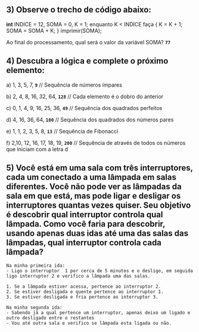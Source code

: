 ## 3) Observe o trecho de código abaixo: 

**int** INDICE = 12, SOMA = 0, K = 1; enquanto K < INDICE faça { K = K + 1; SOMA = SOMA + K; } imprimir(SOMA);

Ao final do processamento, qual será o valor da variável SOMA? <strong><code>77</code></strong>

## 4) Descubra a lógica e complete o próximo elemento:

a) 1, 3, 5, 7, <strong><code>9</code></strong> // Sequência de números ímpares

b) 2, 4, 8, 16, 32, 64, <strong><code>128</code></strong> // Cada elemento é o dobro do anterior

c) 0, 1, 4, 9, 16, 25, 36, <strong><code>49</code></strong> // Sequência dos quadrados perfeitos

d) 4, 16, 36, 64, <strong><code>100</code></strong> // Sequência dos quadrados dos números pares

e) 1, 1, 2, 3, 5, 8, <strong><code>13</code></strong> // Sequência de Fibonacci

f) 2,10, 12, 16, 17, 18, 19, <strong><code>200</code></strong> // Sequência de através de todos os números que iniciam com a letra d

## 5) Você está em uma sala com três interruptores, cada um conectado a uma lâmpada em salas diferentes. Você não pode ver as lâmpadas da sala em que está, mas pode ligar e desligar os interruptores quantas vezes quiser. Seu objetivo é descobrir qual interruptor controla qual lâmpada. Como você faria para descobrir, usando apenas duas idas até uma das salas das lâmpadas, qual interruptor controla cada lâmpada? 
```
Na minha primeira ida:
- Ligo o interruptor  1 por cerca de 5 minutos e o desligo, em seguida ligo interruptor 2 e verifico a lâmpada uma das salas.

1. Se a lâmpada estiver acessa, pertence ao interruptor 2.
2. Se estiver desligada e quente pertence ao interruptor 1.
3. Se estiver desligada e fria pertence ao interruptor 3.

Na minha segunda ida:
- Sabendo já a qual pertence um interruptor, apenas deixo um ligado e outro desligado entre o restantes
- Vou até outra sala e verifico se lâmpada esta ligada ou não.
```
